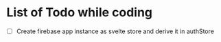 # List of Todo while coding

- [ ] Create firebase app instance as svelte store and derive it in authStore
